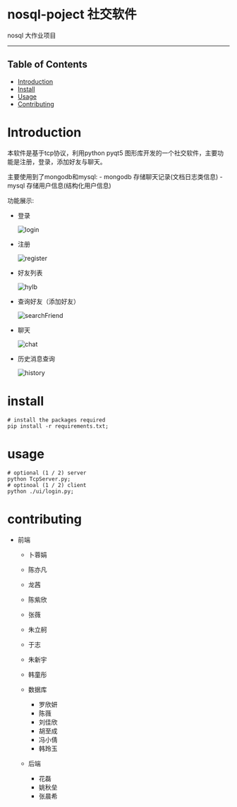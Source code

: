 # nosql-poject 社交软件
nosql 大作业项目

---

## Table of Contents

- [Introduction](#Introduction)
- [Install](#install)
- [Usage](#usage)
- [Contributing](#contributing)
  
  
# Introduction
  本软件是基于tcp协议，利用python pyqt5 图形库开发的一个社交软件，主要功能是注册，登录，添加好友与聊天。
  
  主要使用到了mongodb和mysql:
    - mongodb 存储聊天记录(文档日志类信息)
    - mysql 存储用户信息(结构化用户信息)
  
  功能展示:

  - 登录
    
    ![login](./images/login.png)
    
  - 注册
    
    ![register](./images/register.png)
    
  - 好友列表
    
    ![hylb](./images/hylb.png)
    
  - 查询好友（添加好友）
    
    ![searchFriend](./images/searchFriend.png)
  
  - 聊天
    
    ![chat](./images/chat.png)
    
  - 历史消息查询
    
    ![history](./images/history.png)

# install

  ```shell
  # install the packages required
  pip install -r requirements.txt;
  ```

# usage

  ```shell
  # optional (1 / 2) server
  python TcpServer.py;
  # optinoal (1 / 2) client
  python ./ui/login.py;
  ```

# contributing

  - 前端
      - 卜蓉娟
      - 陈亦凡
      - 龙茜
      - 陈紫欣
      - 张薇
      - 朱立舸
      - 于志
      - 朱新宇
      - 韩童彤
      
    - 数据库
      - 罗欣妍
      - 陈薇	
      - 刘佳欣
      - 胡至成
      - 冯小倩
      - 韩玲玉
  
    - 后端
      - 花磊
      - 姚秋垒
      - 张晨希